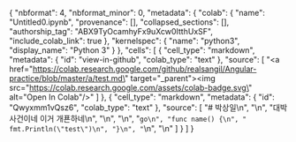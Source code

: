 {
  "nbformat": 4,
  "nbformat_minor": 0,
  "metadata": {
    "colab": {
      "name": "Untitled0.ipynb",
      "provenance": [],
      "collapsed_sections": [],
      "authorship_tag": "ABX9TyOcamhyFx9uXcw0ItthUxSF",
      "include_colab_link": true
    },
    "kernelspec": {
      "name": "python3",
      "display_name": "Python 3"
    }
  },
  "cells": [
    {
      "cell_type": "markdown",
      "metadata": {
        "id": "view-in-github",
        "colab_type": "text"
      },
      "source": [
        "<a href=\"https://colab.research.google.com/github/realsangil/Angular-practice/blob/master/a/test.md\" target=\"_parent\"><img src=\"https://colab.research.google.com/assets/colab-badge.svg\" alt=\"Open In Colab\"/></a>"
      ]
    },
    {
      "cell_type": "markdown",
      "metadata": {
        "id": "Qwyxmm1vQsz6",
        "colab_type": "text"
      },
      "source": [
        "# 박상일\n",
        "\n",
        "대박사건이네 이거 개푠하네\n",
        "\n",
        "\n",
        "```go\n",
        "func name() {\n",
        "  fmt.Println(\"test\")\n",
        "}\n",
        "```\n",
        "\n"
      ]
    }
  ]
}